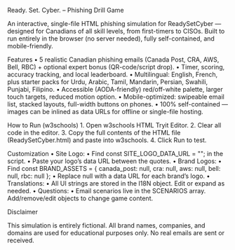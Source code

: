 Ready. Set. Cyber. – Phishing Drill Game

An interactive, single-file HTML phishing simulation for ReadySetCyber — designed for Canadians of all skill levels, from first-timers to CISOs.
Built to run entirely in the browser (no server needed), fully self-contained, and mobile-friendly.

Features
	•	5 realistic Canadian phishing emails (Canada Post, CRA, AWS, Bell, RBC) + optional expert bonus (QR-code/script drop).
	•	Timer, scoring, accuracy tracking, and local leaderboard.
	•	Multilingual: English, French, plus starter packs for Urdu, Arabic, Tamil, Mandarin, Persian, Swahili, Punjabi, Filipino.
	•	Accessible (AODA-friendly) red/off-white palette, larger touch targets, reduced motion option.
	•	Mobile-optimized: swipeable email list, stacked layouts, full-width buttons on phones.
	•	100% self-contained — images can be inlined as data URLs for offline or single-file hosting.

How to Run (w3schools)
	1.	Open w3schools HTML Tryit Editor.
	2.	Clear all code in the editor.
	3.	Copy the full contents of the HTML file (ReadySetCyber.html) and paste into w3schools.
	4.	Click Run to test.

Customization
	•	Site Logo:
	•	Find const SITE_LOGO_DATA_URL = ""; in the script.
	•	Paste your logo’s data URL between the quotes.
	•	Brand Logos:
	•	Find const BRAND_ASSETS = { canada_post: null, cra: null, aws: null, bell: null, rbc: null };
	•	Replace null with a data URL for each brand’s logo.
	•	Translations:
	•	All UI strings are stored in the I18N object. Edit or expand as needed.
	•	Questions:
	•	Email scenarios live in the SCENARIOS array. Add/remove/edit objects to change game content.

Disclaimer

This simulation is entirely fictional.
All brand names, companies, and domains are used for educational purposes only.
No real emails are sent or received.
